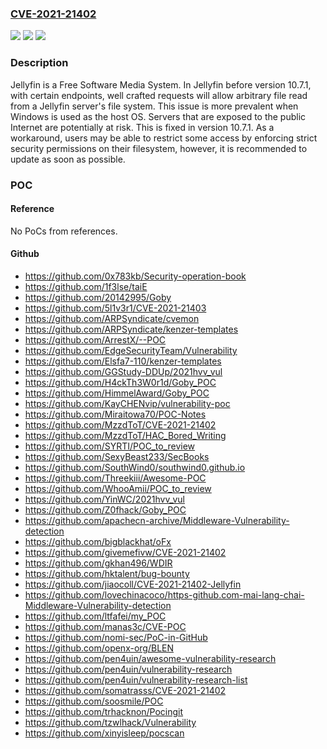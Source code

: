 ### [CVE-2021-21402](https://cve.mitre.org/cgi-bin/cvename.cgi?name=CVE-2021-21402)
![](https://img.shields.io/static/v1?label=Product&message=jellyfin&color=blue)
![](https://img.shields.io/static/v1?label=Version&message=n%2Fa&color=blue)
![](https://img.shields.io/static/v1?label=Vulnerability&message=CWE-22%3A%20Improper%20Limitation%20of%20a%20Pathname%20to%20a%20Restricted%20Directory%20('Path%20Traversal')&color=brighgreen)

### Description

Jellyfin is a Free Software Media System. In Jellyfin before version 10.7.1, with certain endpoints, well crafted requests will allow arbitrary file read from a Jellyfin server's file system. This issue is more prevalent when Windows is used as the host OS. Servers that are exposed to the public Internet are potentially at risk. This is fixed in version 10.7.1. As a workaround, users may be able to restrict some access by enforcing strict security permissions on their filesystem, however, it is recommended to update as soon as possible.

### POC

#### Reference
No PoCs from references.

#### Github
- https://github.com/0x783kb/Security-operation-book
- https://github.com/1f3lse/taiE
- https://github.com/20142995/Goby
- https://github.com/5l1v3r1/CVE-2021-21403
- https://github.com/ARPSyndicate/cvemon
- https://github.com/ARPSyndicate/kenzer-templates
- https://github.com/ArrestX/--POC
- https://github.com/EdgeSecurityTeam/Vulnerability
- https://github.com/Elsfa7-110/kenzer-templates
- https://github.com/GGStudy-DDUp/2021hvv_vul
- https://github.com/H4ckTh3W0r1d/Goby_POC
- https://github.com/HimmelAward/Goby_POC
- https://github.com/KayCHENvip/vulnerability-poc
- https://github.com/Miraitowa70/POC-Notes
- https://github.com/MzzdToT/CVE-2021-21402
- https://github.com/MzzdToT/HAC_Bored_Writing
- https://github.com/SYRTI/POC_to_review
- https://github.com/SexyBeast233/SecBooks
- https://github.com/SouthWind0/southwind0.github.io
- https://github.com/Threekiii/Awesome-POC
- https://github.com/WhooAmii/POC_to_review
- https://github.com/YinWC/2021hvv_vul
- https://github.com/Z0fhack/Goby_POC
- https://github.com/apachecn-archive/Middleware-Vulnerability-detection
- https://github.com/bigblackhat/oFx
- https://github.com/givemefivw/CVE-2021-21402
- https://github.com/gkhan496/WDIR
- https://github.com/hktalent/bug-bounty
- https://github.com/jiaocoll/CVE-2021-21402-Jellyfin
- https://github.com/lovechinacoco/https-github.com-mai-lang-chai-Middleware-Vulnerability-detection
- https://github.com/ltfafei/my_POC
- https://github.com/manas3c/CVE-POC
- https://github.com/nomi-sec/PoC-in-GitHub
- https://github.com/openx-org/BLEN
- https://github.com/pen4uin/awesome-vulnerability-research
- https://github.com/pen4uin/vulnerability-research
- https://github.com/pen4uin/vulnerability-research-list
- https://github.com/somatrasss/CVE-2021-21402
- https://github.com/soosmile/POC
- https://github.com/trhacknon/Pocingit
- https://github.com/tzwlhack/Vulnerability
- https://github.com/xinyisleep/pocscan

